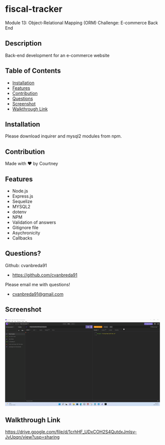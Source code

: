 # fiscal-tracker
Module 13: Object-Relational Mapping (ORM) Challenge: E-commerce Back End

## Description
Back-end development for an e-commerce website

## Table of Contents
* [Installation](#installation)
* [Features](#features)
* [Contribution](#contribution)
* [Questions](#questions)
* [Screenshot](#screenshot)
* [Walkthrough Link](#walkthrough-link)

## Installation
Please download inquirer and mysql2 modules from npm.

## Contribution
Made with ❤️ by Courtney

## Features
* Node.js
* Express.js
* Sequelize
* MYSQL2
* dotenv
* NPM
* Validation of answers
* Gitignore file
* Asychronicity
* Callbacks

## Questions?
Github: cvanbreda91
* https://github.com/cvanbreda91

Please email me with questions!
* cvanbreda91@gmail.com

## Screenshot
![website-image](https://github.com/cvanbreda91/fiscal-tracker/blob/main/src/images/insomnia.gif?raw=true)

## Walkthrough Link
https://drive.google.com/file/d/1crhHF_UDxCOH2S4QutdxJmlsv-JvUpqn/view?usp=sharing
